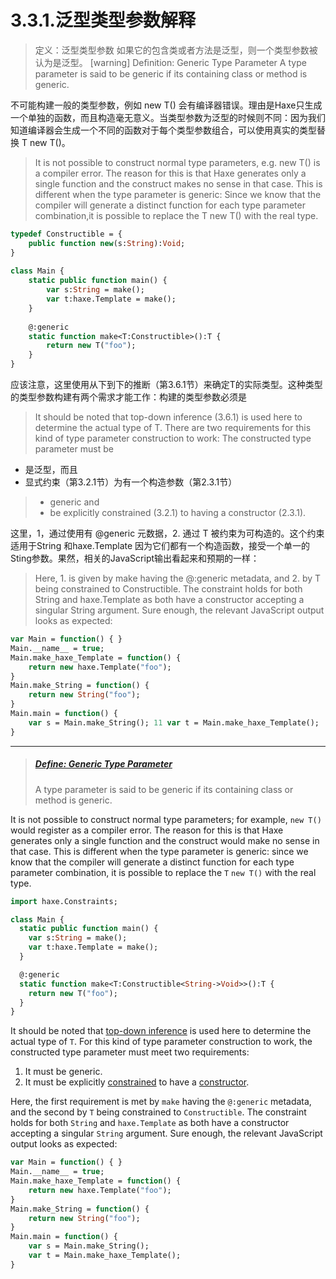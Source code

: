 # 3.3.1.泛型类型参数解释

> 定义：泛型类型参数
>  如果它的包含类或者方法是泛型，则一个类型参数被认为是泛型。
>  [warning] Deﬁnition: Generic Type Parameter
>  A type parameter is said to be generic if its containing class or method is generic.

不可能构建一般的类型参数，例如 new T() 会有编译器错误。理由是Haxe只生成一个单独的函数，而且构造毫无意义。当类型参数为泛型的时候则不同：因为我们知道编译器会生成一个不同的函数对于每个类型参数组合，可以使用真实的类型替换 T new T()。

> It is not possible to construct normal type parameters, e.g. new T() is a compiler error. The reason for this is that Haxe generates only a single function and the construct makes no sense in that case. This is different when the type parameter is generic: Since we know that the compiler will generate a distinct function for each type parameter combination,it is possible to replace the T new T() with the real type.

```haxe
typedef Constructible = {
    public function new(s:String):Void; 
}
    
class Main {
    static public function main() { 
        var s:String = make();
        var t:haxe.Template = make(); 
    } 
    
    @:generic 
    static function make<T:Constructible>():T { 
        return new T("foo");
    }
} 
```

应该注意，这里使用从下到下的推断（第3.6.1节）来确定T的实际类型。这种类型的类型参数构建有两个需求才能工作：构建的类型参数必须是

> It should be noted that top-down inference (3.6.1) is used here to determine the actual type of T. There are two requirements for this kind of type parameter construction to work: The constructed type parameter must be

- 是泛型，而且
- 显式约束（第3.2.1节）为有一个构造参数（第2.3.1节）

> - generic and
> - be explicitly constrained (3.2.1) to having a constructor (2.3.1).

这里，1，通过使用有 @generic 元数据，2. 通过 T 被约束为可构造的。这个约束适用于String 和haxe.Template 因为它们都有一个构造函数，接受一个单一的Sting参数。果然，相关的JavaScript输出看起来和预期的一样：

> Here, 1. is given by make having the @:generic metadata, and 2. by T being constrained to Constructible. The constraint holds for both String and haxe.Template as both have a constructor accepting a singular String argument. Sure enough, the relevant JavaScript output looks as expected:

```haxe
var Main = function() { } 
Main.__name__ = true; 
Main.make_haxe_Template = function() {
    return new haxe.Template("foo"); 
}
Main.make_String = function() { 
    return new String("foo"); 
}
Main.main = function() {
    var s = Main.make_String(); 11 var t = Main.make_haxe_Template(); 
}
```

------

> ##### [Define: Generic Type Parameter](https://haxe.org/manual/type-system-generic-type-parameter-construction.html#define-generic-type-parameter)
>
> A type parameter is said to be generic if its containing class or method is generic.

It is not possible to construct normal type parameters; for example, `new T()` would register as a compiler error. The reason for this is that Haxe generates only a single function and the construct would make no sense in that case. This is different when the type parameter is generic: since we know that the compiler will generate a distinct function for each type parameter combination, it is possible to replace the `T` `new T()` with the real type.

```haxe
import haxe.Constraints;

class Main {
  static public function main() {
    var s:String = make();
    var t:haxe.Template = make();
  }

  @:generic
  static function make<T:Constructible<String->Void>>():T {
    return new T("foo");
  }
}
```

It should be noted that [top-down inference](https://haxe.org/manual/type-system-top-down-inference.html) is used here to determine the actual type of `T`. For this kind of type parameter construction to work, the constructed type parameter must meet two requirements:

1. It must be generic.
2. It must be explicitly [constrained](https://haxe.org/manual/type-system-type-parameter-constraints.html) to have a [constructor](https://haxe.org/manual/types-class-constructor.html).

Here, the first requirement is met by `make` having the `@:generic` metadata, and the second by `T` being constrained to `Constructible`. The constraint holds for both `String` and `haxe.Template` as both have a constructor accepting a singular `String` argument. Sure enough, the relevant JavaScript output looks as expected:

```haxe
var Main = function() { }
Main.__name__ = true;
Main.make_haxe_Template = function() {
    return new haxe.Template("foo");
}
Main.make_String = function() {
    return new String("foo");
}
Main.main = function() {
    var s = Main.make_String();
    var t = Main.make_haxe_Template();
}
```